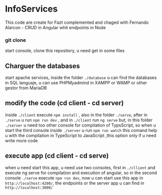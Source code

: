  # InfoServices
 This code are create for Fazt complemented and chaged with Fernando Alarcon - CRUD in Angular whit endpoints in Node 
 
 ### git clone
 
 start console, clone this repository, u need get in some files
 
 ## Charguer the databases
 start apache services, inside the folder `./database` u can find the databases in SQL languaje, u can use PHPMyadmind in XAMPP or WAMP or other gestor from MariaDB 
 
 ## modify the code (cd client - cd server)
inside `./client` execute `npm install` , also in the folder `./serve`, after in `./serve` u run `npm run dev` , and in `./client` run `ng serve` but, in this folder `./server` u need too other console for compilation of TypsScript, so when u start the third console inside `./server` u run `npm run watch` this comand help u with the compilation in TypeScript to JavaScript ,this option only if u need write more code
 
 ## execute app (cd client - cd serve)
 when u need start this app, u need use two consoles, first in `./cllient` and execute ng serve for compilation and execution of angular, so in the second console `./serve` execute `npm run dev`, now u can start use this app in `http://localhost:4200/`, the endpoints or the server app u can find in `http://localhost:3000/`
 
